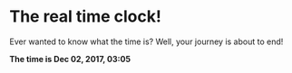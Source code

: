 # The real time clock!

Ever wanted to know what the time is? Well, your journey is about to end!

**The time is Dec 02, 2017, 03:05**